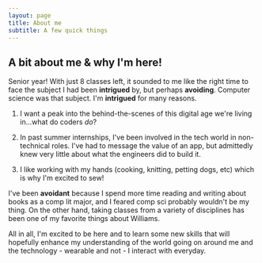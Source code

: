 ```yaml
---
layout: page
title: About me
subtitle: A few quick things
---
```


## A bit about me & why I'm here!

Senior year! With just 8 classes left, it sounded to me like the right time to face the subject I had been **intrigued** by, but perhaps **avoiding**. Computer science was that subject. I'm **intrigued** for many reasons.
1. I want a peak into the behind-the-scenes of this digital age we're living in...what do coders *do*?

2. In past summer internships, I've been involved in the tech world in non-technical roles. I've had to message the value of an app, but admittedly knew very little about what the engineers did to build it.

3. I like working with my hands (cooking, knitting, petting dogs, etc) which is why I'm excited to sew!

I've been **avoidant** because I spend more time reading and writing about books as a comp lit major, and I feared comp sci probably wouldn't be my thing. On the other hand, taking classes from a variety of disciplines has been one of my favorite things about Williams.

All in all, I'm excited to be here and to learn some new skills that will hopefully enhance my understanding of the world going on around me and the technology - wearable and not - I interact with everyday.

